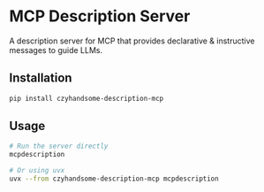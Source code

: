 # MCP Description Server

A description server for MCP that provides declarative & instructive messages to guide LLMs.

## Installation

```bash
pip install czyhandsome-description-mcp
```

## Usage

```bash
# Run the server directly
mcpdescription

# Or using uvx
uvx --from czyhandsome-description-mcp mcpdescription
``` 